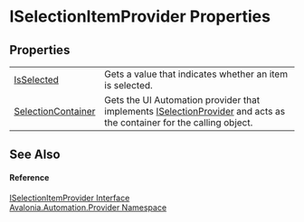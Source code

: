 # ISelectionItemProvider Properties




## Properties
<table>
<tr>
<td><a href="P_Avalonia_Automation_Provider_ISelectionItemProvider_IsSelected">IsSelected</a></td>
<td>Gets a value that indicates whether an item is selected.</td>
</tr>
<tr>
<td><a href="P_Avalonia_Automation_Provider_ISelectionItemProvider_SelectionContainer">SelectionContainer</a></td>
<td>Gets the UI Automation provider that implements <a href="T_Avalonia_Automation_Provider_ISelectionProvider">ISelectionProvider</a> and acts as the container for the calling object.</td>
</tr>
</table>

## See Also


#### Reference
<a href="T_Avalonia_Automation_Provider_ISelectionItemProvider">ISelectionItemProvider Interface</a>  
<a href="N_Avalonia_Automation_Provider">Avalonia.Automation.Provider Namespace</a>  

